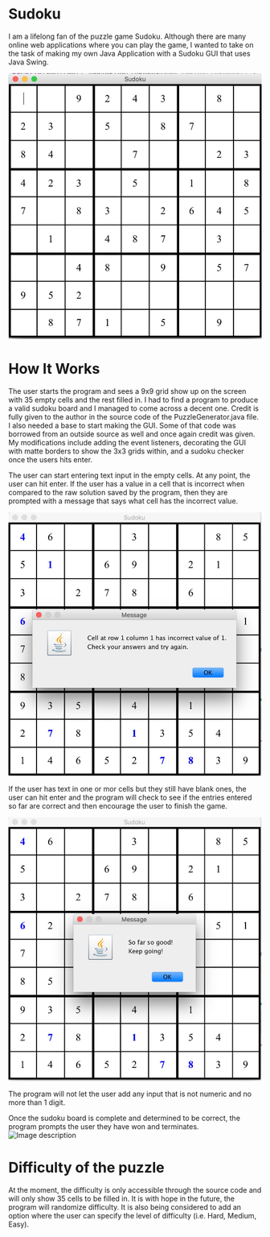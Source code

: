 # Sudoku

I am a lifelong fan of the puzzle game Sudoku. Although there are many online web applications where you can play the game,
I wanted to take on the task of making my own Java Application with a Sudoku GUI that uses Java Swing. 

![Image description](https://github.com/thunderd568/Sudoku/blob/master/Screen%20Shot%202019-06-05%20at%204.19.04%20PM.jpg)

# How It Works

The user starts the program and sees a 9x9 grid show up on the screen with 35 empty cells and the rest filled in.
I had to find a program to produce a valid sudoku board and I managed to come across a decent one. Credit is fully given 
to the author in the source code of the PuzzleGenerator.java file. I also needed a base to start making the GUI. Some of that
code was borrowed from an outside source as well and once again credit was given. My modifications include adding the event
listeners, decorating the GUI with matte borders to show the 3x3 grids within, and a sudoku checker once the users hits enter.

The user can start entering text input in the empty cells. At any point, the user can hit enter. If the user has a value in 
a cell that is incorrect when compared to the raw solution saved by the program, then they are prompted with a message that says what cell has the incorrect value. 

![Image description](https://github.com/thunderd568/Sudoku/blob/master/invalidEntry.jpg)

If the user has text in one or mor cells but they still have blank ones, the user can hit enter and the program will check
to see if the entries entered so far are correct and then encourage the user to finish the game.

![Image description](https://github.com/thunderd568/Sudoku/blob/master/keepGoing.jpg)

The program will not let the user add any input that is not numeric and no more than 1 digit. 

Once the sudoku board is complete and determined to be correct, the program prompts the user they have won and terminates.
![Image description]()

# Difficulty of the puzzle

At the moment, the difficulty is only accessible through the source code and will only show 35 cells to be filled in. 
It is with hope in the future, the program will randomize difficulty. It is also being considered to add an option where 
the user can specify the level of difficulty (i.e. Hard, Medium, Easy).
